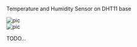 Temperature and Humidity Sensor on DHT11 base

![pic](IMG_1203.JPG)  
![pic](IMG_3369.JPG)  

TODO...
